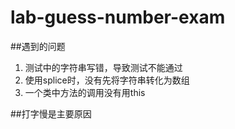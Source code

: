 # lab-guess-number-exam

##遇到的问题
1. 测试中的字符串写错，导致测试不能通过
2. 使用splice时，没有先将字符串转化为数组
3. 一个类中方法的调用没有用this

##打字慢是主要原因